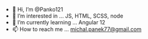 - 👋 Hi, I’m @Panko121
- 👀 I’m interested in ... JS, HTML, SCSS, node
- 🌱 I’m currently learning ... Angular 12
- 📫 How to reach me ... michal.panek77@gmail.com

